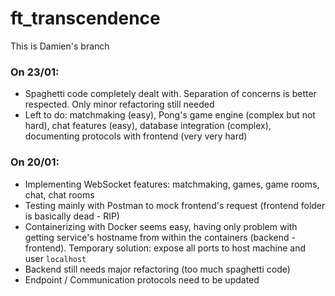 # ft_transcendence

This is Damien's branch

### On 23/01:

- Spaghetti code completely dealt with. Separation of concerns is better respected. Only minor refactoring still needed
- Left to do: matchmaking (easy), Pong's game engine (complex but not hard), chat features (easy), database integration (complex), documenting protocols with frontend (very very hard)

### On 20/01:

- Implementing WebSocket features: matchmaking, games, game rooms, chat, chat rooms
- Testing mainly with Postman to mock frontend's request (frontend folder is basically dead - RIP)
- Containerizing with Docker seems easy, having only problem with getting service's hostname from within the containers (backend - frontend). Temporary solution: expose all ports to host machine and user `localhost`
- Backend still needs major refactoring (too much spaghetti code)
- Endpoint / Communication protocols need to be updated

